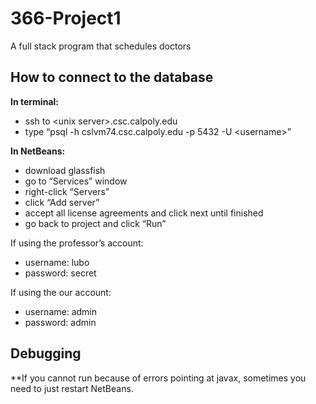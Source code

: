 # 366-Project1
A full stack program that schedules doctors


## How to connect to the database

**In terminal:**
- ssh to \<unix server\>.csc.calpoly.edu
- type “psql -h cslvm74.csc.calpoly.edu -p 5432 -U \<username\>”

**In NetBeans:**
- download glassfish 
- go to “Services” window
- right-click “Servers” 
- click “Add server”
- accept all license agreements and click next until finished
- go back to project and click “Run”

If using the professor’s account:
- username: lubo
- password: secret

If using the our account:
- username: admin
- password: admin

## Debugging

**If you cannot run because of errors pointing at javax, sometimes you need to just restart NetBeans. 